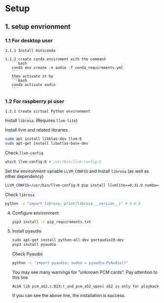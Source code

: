 # Setup
##	1. setup envrionment
###	1.1 For desktop user 
	
	1.1.1 Install miniconda

	1.1.2 create conda enviroment with the command
	   ```bash
	   conda env create -n audio -f conda_requirements.yml
	   ```
	   then activate it by
	   ```bash
	   conda activate audio
	   ```
###	1.2 For raspberry pi user
	
	1.2.1 Create virtual Python environment





 Install `librosa`. (Requires `llvm-lite`)

   Install llvm and related libraries

   ```bash
   sudo apt install libblas-dev llvm-8
   sudo apt-get install libatlas-base-dev
   ```

   Check `llvm-config`

   ```bash
   which llvm-config-8 # /usr/bin/llvm-config-8
   ```

   Set the environment variable `LLVM_CONFIG` and Install `librosa` (as well as other dependency)

   ```bash
   LLVM_CONFIG=/usr/bin/llvm-config-8 pip install llvmlite==0.31.0 numba==0.48.0 colorama==0.3.9 librosa==0.8.0
   ```

   Check `librosa`

   ```bash
   python -c "import librosa; print(librosa.__version__)" # 0.8.0
   ```
4. Configure environment
   
   ```bash
   pip3 install -r pip_requirements.txt
   ```

5. Install pyaudio

   ```bash
   sudo apt-get install python-all-dev portaudio19-dev
   pip3 install pyaudio
   ```

   Check Pyaudio

   ```bash
   python -c "import pyaudio; audio = pyaudio.PyAudio()"
   ```

   You may see many warnings for "unknown PCM cards". Pay attention to this line

   ```text
   ALSA lib pcm_a52.c:823:(_snd_pcm_a52_open) a52 is only for playback
   ```

   If you can see the above line, the installation is success.
